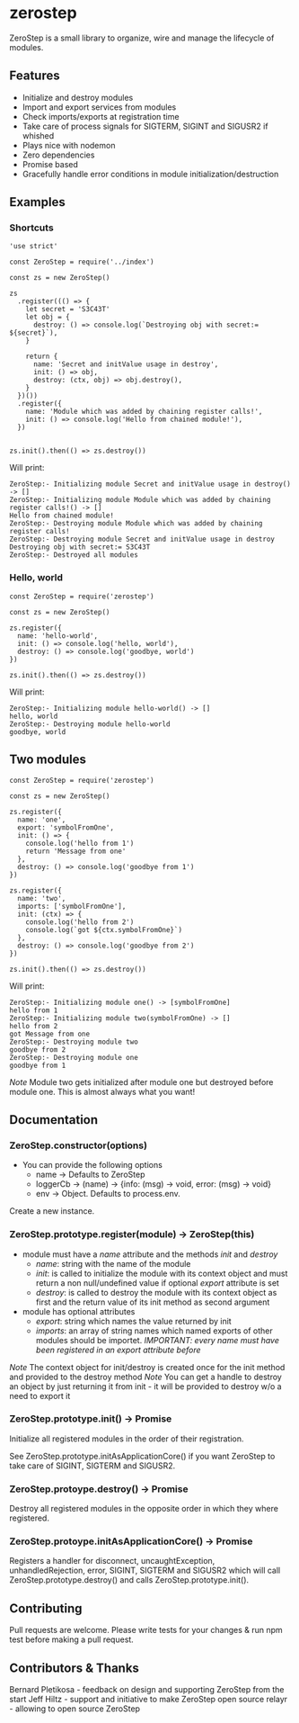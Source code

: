 # zerostep
ZeroStep is a small library to organize, wire and manage the
lifecycle of modules.

## Features
- Initialize and destroy modules
- Import and export services from modules
- Check imports/exports at registration time
- Take care of process signals for SIGTERM, SIGINT and SIGUSR2 if whished
- Plays nice with nodemon
- Zero dependencies
- Promise based
- Gracefully handle error conditions in module initialization/destruction

## Examples

### Shortcuts
    'use strict'

    const ZeroStep = require('../index')

    const zs = new ZeroStep()

    zs
      .register((() => {
        let secret = 'S3C43T'
        let obj = {
          destroy: () => console.log(`Destroying obj with secret:= ${secret}`),
        }

        return {
          name: 'Secret and initValue usage in destroy',
          init: () => obj,
          destroy: (ctx, obj) => obj.destroy(),
        }
      })())
      .register({
        name: 'Module which was added by chaining register calls!',
        init: () => console.log('Hello from chained module!'),
      })


    zs.init().then(() => zs.destroy())

Will print:

    ZeroStep:- Initializing module Secret and initValue usage in destroy() -> []
    ZeroStep:- Initializing module Module which was added by chaining register calls!() -> []
    Hello from chained module!
    ZeroStep:- Destroying module Module which was added by chaining register calls!
    ZeroStep:- Destroying module Secret and initValue usage in destroy
    Destroying obj with secret:= S3C43T
    ZeroStep:- Destroyed all modules

### Hello, world
    const ZeroStep = require('zerostep')

    const zs = new ZeroStep()

    zs.register({
      name: 'hello-world',
      init: () => console.log('hello, world'),
      destroy: () => console.log('goodbye, world')
    })

    zs.init().then(() => zs.destroy())

Will print:

    ZeroStep:- Initializing module hello-world() -> []
    hello, world
    ZeroStep:- Destroying module hello-world
    goodbye, world

## Two modules

    const ZeroStep = require('zerostep')

    const zs = new ZeroStep()

    zs.register({
      name: 'one',
      export: 'symbolFromOne',
      init: () => {
        console.log('hello from 1')
        return 'Message from one'
      },
      destroy: () => console.log('goodbye from 1')
    })

    zs.register({
      name: 'two',
      imports: ['symbolFromOne'],
      init: (ctx) => {
        console.log('hello from 2')
        console.log(`got ${ctx.symbolFromOne}`)
      },
      destroy: () => console.log('goodbye from 2')
    })

    zs.init().then(() => zs.destroy())

Will print:

    ZeroStep:- Initializing module one() -> [symbolFromOne]
    hello from 1
    ZeroStep:- Initializing module two(symbolFromOne) -> []
    hello from 2
    got Message from one
    ZeroStep:- Destroying module two
    goodbye from 2
    ZeroStep:- Destroying module one
    goodbye from 1

*Note* Module two gets initialized after module one but destroyed before module one.
This is almost always what you want!

## Documentation

### ZeroStep.constructor(options)
- You can provide the following options
  - name -> Defaults to ZeroStep
  - loggerCb -> (name) -> {info: (msg) -> void, error: (msg) -> void}
  - env -> Object. Defaults to process.env.

Create a new instance.

### ZeroStep.prototype.register(module) -> ZeroStep(this)
- module must have a *name* attribute and the methods *init* and *destroy*
  - *name*: string with the name of the module
  - *init*: is called to initialize the module with its context object and must return a non null/undefined value if optional *export* attribute is set
  - *destroy*: is called to destroy the module with its context object as first and the return value of its init method as second argument
- module has optional attributes
  - *export*: string which names the value returned by init
  - *imports*: an array of string names which named exports of other modules should be importet.
    _IMPORTANT: every name must have been registered in an *export* attribute before_

*Note* The context object for init/destroy is created once for the init method and provided to the destroy method
*Note* You can get a handle to destroy an object by just returning it from init - it will be provided to destroy w/o a need to export it

### ZeroStep.prototype.init() -> Promise
Initialize all registered modules in the order of their registration.

See ZeroStep.prototype.initAsApplicationCore() if you want ZeroStep to take care of SIGINT, SIGTERM and SIGUSR2.

### ZeroStep.protoype.destroy() -> Promise
Destroy all registered modules in the opposite order in which they where registered.

### ZeroStep.protoype.initAsApplicationCore() -> Promise
Registers a handler for disconnect, uncaughtException, unhandledRejection, error, SIGINT, SIGTERM and SIGUSR2 which will call ZeroStep.prototype.destroy() and calls ZeroStep.prototype.init().

## Contributing
Pull requests are welcome.
Please write tests for your changes & run npm test before making a pull request.

## Contributors & Thanks
Bernard Pletikosa - feedback on design and supporting ZeroStep from the start
Jeff Hiltz - support and initiative to make ZeroStep open source
relayr - allowing to open source ZeroStep
